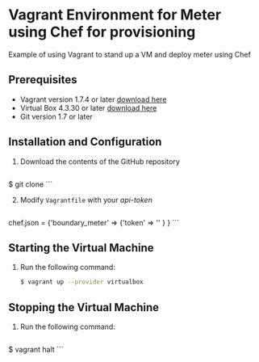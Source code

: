 # Vagrant Environment for Meter using Chef for provisioning

Example of using Vagrant to stand up a VM and deploy meter using Chef

## Prerequisites

- Vagrant version 1.7.4 or later [download here](https://www.vagrantup.com/downloads.html)
- Virtual Box 4.3.30 or later [download here](https://www.virtualbox.org/wiki/Downloads)
- Git version 1.7 or later

## Installation and Configuration

1. Download the contents of the GitHub repository
    ```bash
$ git clone
    ```

2. Modify `Vagrantfile` with your _api-token_
    ```json
chef.json = {'boundary_meter' => {'token' => '<api-token>' } }
    ```

## Starting the Virtual Machine

1. Run the following command:

    ```bash
    $ vagrant up --provider virtualbox
    ```


## Stopping the Virtual Machine


1. Run the following command:

     ```bash
$ vagrant halt
     ```
